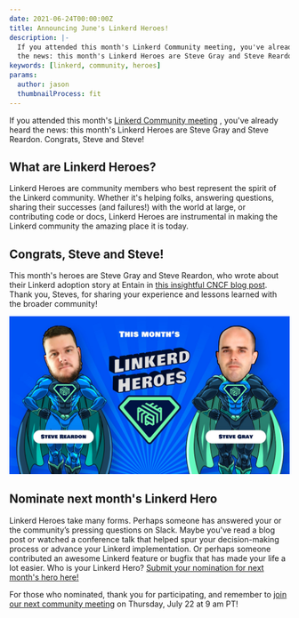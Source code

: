 ```yaml
---
date: 2021-06-24T00:00:00Z
title: Announcing June's Linkerd Heroes!
description: |-
  If you attended this month's Linkerd Community meeting, you've already heard
  the news: this month's Linkerd Heroes are Steve Gray and Steve Reardon.
keywords: [linkerd, community, heroes]
params:
  author: jason
  thumbnailProcess: fit
---
```


If you attended this month's
[Linkerd Community meeting](https://community.cncf.io/events/details/cncf-linkerd-community-presents-june-linkerd-online-community-meetup/)
, you've already
heard the news: this month's Linkerd Heroes are Steve Gray and Steve
Reardon. Congrats, Steve and Steve!

## What are Linkerd Heroes?

Linkerd Heroes are community members who best represent the spirit
of the Linkerd community. Whether it's helping folks, answering
questions, sharing their successes (and failures!) with the world
at large, or contributing code or docs, Linkerd Heroes are instrumental
in making the Linkerd community the amazing place it is today.

## Congrats, Steve and Steve!

This month's heroes are Steve Gray and Steve Reardon, who wrote about their
Linkerd adoption story at Entain in
[this insightful CNCF blog post](https://www.cncf.io/blog/2021/04/19/when-lebron-scores-latency-matters-realizing-10x-throughput-while-driving-down-costs-and-sleeping-through-the-night/).
Thank you, Steves, for sharing your experience and lessons learned with the
broader community!

![Steve and Steve](cover.jpg)

## Nominate next month's Linkerd Hero

Linkerd Heroes take many forms. Perhaps someone has answered your or the
community’s pressing questions on Slack. Maybe you've read a blog post or
watched a conference talk that helped spur your decision-making process
or advance your Linkerd implementation. Or perhaps someone contributed
an awesome Linkerd feature or bugfix that has made your life a lot easier.
Who is your Linkerd Hero? [Submit your nomination for next month's hero here!](https://docs.google.com/forms/d/e/1FAIpQLSfNv--UnbbZSzW7J3SbREIMI-HaooyX9im8yLIGB7M_LKT_Fw/viewform?usp=sf_link)

For those who nominated, thank you for participating, and remember to [join
our next community meeting](https://community.cncf.io/events/details/cncf-linkerd-community-presents-july-linkerd-online-community-meetup/)
on Thursday, July 22 at 9 am PT!
